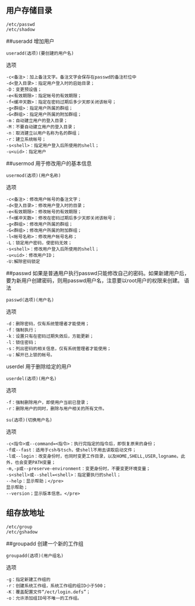 ## 用户存储目录
```
/etc/passwd
/etc/shadow
```
##useradd
增加用户
```
useradd(选项)(要创建的用户名)
```
选项
```
-c<备注>：加上备注文字。备注文字会保存在passwd的备注栏位中
-d<登入目录>：指定用户登入时的启始目录；
-D：变更预设值；
-e<有效期限>：指定帐号的有效期限；
-f<缓冲天数>：指定在密码过期后多少天即关闭该帐号；
-g<群组>：指定用户所属的群组；
-G<群组>：指定用户所属的附加群组；
-m：自动建立用户的登入目录；
-M：不要自动建立用户的登入目录；
-n：取消建立以用户名称为名的群组；
-r：建立系统帐号；
-s<shell>：指定用户登入后所使用的shell；
-u<uid>：指定用户
```
##usermod
用于修改用户的基本信息
```
usermod(选项)(用户名称)
```
选项
```
-c<备注>：修改用户帐号的备注文字；
-d<登入目录>：修改用户登入时的目录；
-e<有效期限>：修改帐号的有效期限；
-f<缓冲天数>：修改在密码过期后多少天即关闭该帐号；
-g<群组>：修改用户所属的群组；
-G<群组>；修改用户所属的附加群组；
-l<帐号名称>：修改用户帐号名称；
-L：锁定用户密码，使密码无效；
-s<shell>：修改用户登入后所使用的shell；
-u<uid>：修改用户ID；
-U:解除密码锁定
```
##passwd
如果是普通用户执行passwd只能修改自己的密码。如果新建用户后，要为新用户创建密码，则用passwd用户名，注意要以root用户的权限来创建。
语法
```
passwd(选项)(用户名)
```
选项
```
-d：删除密码，仅有系统管理者才能使用；
-f：强制执行；
-k：设置只有在密码过期失效后，方能更新；
-l：锁住密码；
-s：列出密码的相关信息，仅有系统管理者才能使用；
-u：解开已上锁的帐号。
```
userdel
用于删除给定的用户
```
userdel(选项)(用户名)
```

选项
```
-f：强制删除用户，即使用户当前已登录；
-r：删除用户的同时，删除与用户相关的所有文件。
```
```
su(选项)(切换用户名)
```
选项
```
-c<指令>或--command=<指令>：执行完指定的指令后，即恢复原来的身份；
-f或--fast：适用于csh与tsch，使shell不用去读取启动文件；
-l或--login：改变身份时，也同时变更工作目录，以及HOME,SHELL,USER,logname。此外，也会变更PATH变量；
-m,-p或--preserve-environment：变更身份时，不要变更环境变量；
-s<shell>或--shell=<shell>：指定要执行的shell；
--help：显示帮助；</pre>
显示帮助；
--version；显示版本信息。</pre>
```
## 组存放地址
```
/etc/group
/etc/gshadow
```
##groupadd
创建一个新的工作组
```
groupadd(选项)(用户组名)
```
选项
```
-g：指定新建工作组的
-r：创建系统工作组，系统工作组的组ID小于500；
-K：覆盖配置文件“/ect/login.defs”；
-o：允许添加组ID号不唯一的工作组。
```
